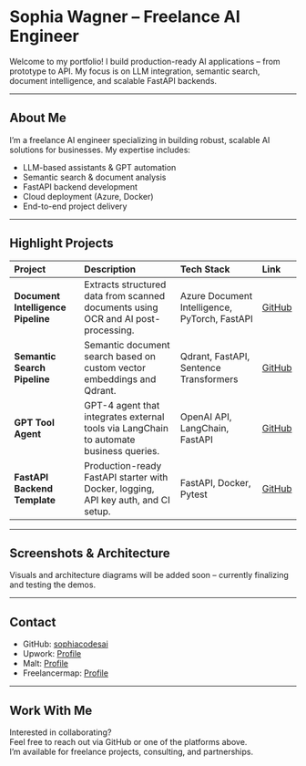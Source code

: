 # Sophia Wagner – Freelance AI Engineer

Welcome to my portfolio! I build production-ready AI applications – from prototype to API. My focus is on LLM integration, semantic search, document intelligence, and scalable FastAPI backends.

---

## About Me

I’m a freelance AI engineer specializing in building robust, scalable AI solutions for businesses. My expertise includes:

- LLM-based assistants & GPT automation
- Semantic search & document analysis
- FastAPI backend development
- Cloud deployment (Azure, Docker)
- End-to-end project delivery

---

## Highlight Projects

| Project | Description | Tech Stack | Link |
|:---|:---|:---|:---|
| **Document Intelligence Pipeline** | Extracts structured data from scanned documents using OCR and AI post-processing. | Azure Document Intelligence, PyTorch, FastAPI | [GitHub](https://github.com/sophiacodesai/doc-intelligence-pipeline) |
| **Semantic Search Pipeline** | Semantic document search based on custom vector embeddings and Qdrant. | Qdrant, FastAPI, Sentence Transformers | [GitHub](https://github.com/sophiacodesai/semantic-search-pipeline) |
| **GPT Tool Agent** | GPT-4 agent that integrates external tools via LangChain to automate business queries. | OpenAI API, LangChain, FastAPI | [GitHub](https://github.com/sophiacodesai/gpt-multitool-agent) |
| **FastAPI Backend Template** | Production-ready FastAPI starter with Docker, logging, API key auth, and CI setup. | FastAPI, Docker, Pytest | [GitHub](https://github.com/sophiacodesai/fastapi-template) |

---

## Screenshots & Architecture

Visuals and architecture diagrams will be added soon – currently finalizing and testing the demos.

---

## Contact

- GitHub: [sophiacodesai](https://github.com/sophiacodesai)
- Upwork: [Profile](https://www.upwork.com/freelancers/~01e776b68a5ff7a5e6)
- Malt: [Profile](https://www.malt.de/profile/sophiawagner?)
- Freelancermap: [Profile](https://www.freelancermap.de/profile/305906/form)

---

## Work With Me

Interested in collaborating?  
Feel free to reach out via GitHub or one of the platforms above.  
I’m available for freelance projects, consulting, and partnerships.
